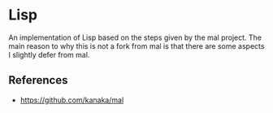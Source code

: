 # Lisp

An implementation of Lisp based on the steps given by the mal project. The main reason to why this is not a fork from mal is that there are some aspects I slightly defer from mal.

## References
- https://github.com/kanaka/mal
